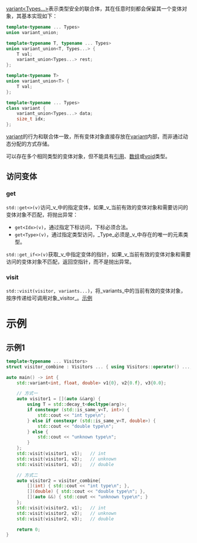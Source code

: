 [variant<Types...>]()表示类型安全的联合体，其在任意时刻都会保留其一个变体对象，其基本实现如下：

```cpp
template<typename ... Types>
union variant_union;

template<typename T, typename ... Types>
union variant_union<T, Types...> {
    T val;
    variant_union<Types...> rest;
};

template<typename T>
union variant_union<T> {
    T val;
};

template<typename ... Types>
class variant {
    variant_union<Types...> data;
    size_t idx;
};
```

[variant]()的行为和联合体一致，所有变体对象直接存放在[variant]()内部，而非通过动态分配的方式存储。

可以存在多个相同类型的变体对象，但不能具有[引用]()、[数组]()或[void]()类型。

## 访问变体

### get

`std::get<>(v)`访问_v_中的指定变体，如果_v_当前有效的变体对象和需要访问的变体对象不匹配，将抛出异常：

* `get<Idx>(v)`，通过指定下标访问，下标必须合法。
* `get<Type>(v)`，通过指定类型访问，_Type_必须是_v_中存在的唯一的元素类型。

`std::get_if<>(v)`获取_v_中指定变体的指针，如果_v_当前有效的变体对象和需要访问的变体对象不匹配，返回空指针，而不是抛出异常。

### visit

`std::visit(visitor, variants...)`，将_variants_中的当前有效的变体对象，按序传递给可调用对象_visitor_。[示例](#示例1)

# 示例

## 示例1

```cpp
template<typename ... Visitors>
struct visitor_combine : Visitors ... { using Visitors::operator() ...; };

auto main() -> int {
    std::variant<int, float, double> v1{0}, v2{0.f}, v3{0.0};

    // 方式一
    auto visitor1 = [](auto &&arg) {
        using T = std::decay_t<decltype(arg)>;
        if constexpr (std::is_same_v<T, int>) {
            std::cout << "int type\n";
        } else if constexpr (std::is_same_v<T, double>) {
            std::cout << "double type\n";
        } else {
            std::cout << "unknown type\n";
        }
    };
    std::visit(visitor1, v1);   // int
    std::visit(visitor1, v2);   // unknown
    std::visit(visitor1, v3);   // double

    // 方式二
    auto visitor2 = visitor_combine{
        [](int) { std::cout << "int type\n"; },
        [](double) { std::cout << "double type\n"; },
        [](auto &&) { std::cout << "unknown type\n"; }
    };
    std::visit(visitor2, v1);   // int
    std::visit(visitor2, v2);   // unknown
    std::visit(visitor2, v3);   // double

    return 0;
}
```

